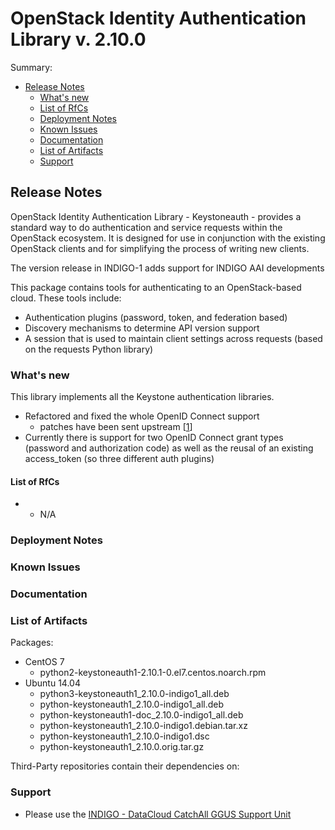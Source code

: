 # OpenStack Identity Authentication Library v. 2.10.0

Summary:
* [Release Notes](#id1)
  * [What's new](#id2)
  * [List of RfCs](#id3)
  * [Deployment Notes](#id4)
  * [Known Issues](#id5)
  * [Documentation](#id6)
  * [List of Artifacts](#id7)
  * [Support](#id8)


<a id="id1"></a>
## Release Notes
OpenStack Identity Authentication Library - Keystoneauth - provides a standard way to do authentication and service requests within the OpenStack ecosystem. It is designed for use in conjunction with the existing OpenStack clients and for simplifying the process of writing new clients.

The version release in INDIGO-1 adds support for INDIGO AAI developments

This package contains tools for authenticating to an OpenStack-based cloud. These tools include:
* Authentication plugins (password, token, and federation based)
* Discovery mechanisms to determine API version support
* A session that is used to maintain client settings across requests (based on the requests Python library)

<a id="id2"></a>
### What's new
This library implements all the Keystone authentication libraries. 
* Refactored and fixed the whole OpenID Connect support
  * patches have been sent upstream [[1](https://review.openstack.org/#/q/project:openstack/keystoneauth+owner:%22Alvaro+Lopez+Garcia+%253Caloga%2540ifca.unican.es%253E%22)]
* Currently there is support for two OpenID Connect grant types (password
and authorization code) as well as the reusal of an existing
access_token (so three different auth plugins) 


<a id="id3"></a>
#### List of RfCs 

* * N/A

<a id="id4"></a>
### Deployment Notes



<a id="id5"></a>
### Known Issues

<a id="id6"></a>
### Documentation

<a id="id7"></a>
### List of Artifacts
Packages:
* CentOS 7
  * python2-keystoneauth1-2.10.1-0.el7.centos.noarch.rpm
* Ubuntu 14.04
  * python3-keystoneauth1_2.10.0-indigo1_all.deb
  * python-keystoneauth1_2.10.0-indigo1_all.deb
  * python-keystoneauth1-doc_2.10.0-indigo1_all.deb
  * python-keystoneauth1_2.10.0-indigo1.debian.tar.xz
  * python-keystoneauth1_2.10.0-indigo1.dsc
  * python-keystoneauth1_2.10.0.orig.tar.gz

Third-Party repositories contain their dependencies on:


<a id="id8"></a>
### Support

* Please use the [INDIGO - DataCloud CatchAll GGUS Support Unit](
https://wiki.egi.eu/wiki/GGUS:INDIGO_DataCloud_Catch-all_FAQ)












